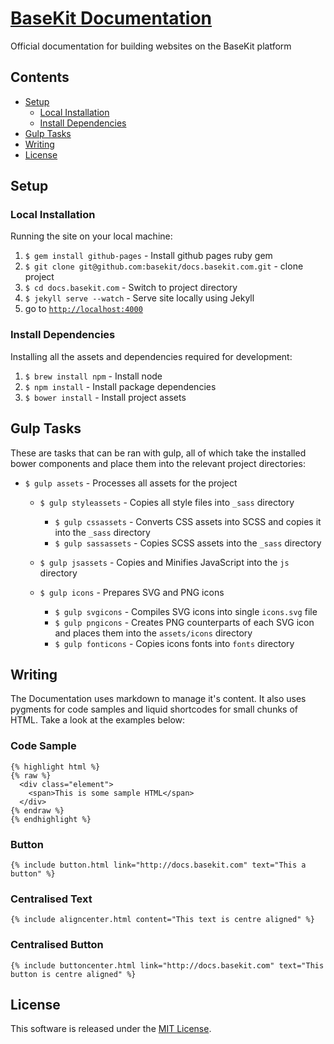 [BaseKit Documentation](http://docs.basekit.com)
=========================

Official documentation for building websites on the BaseKit platform

Contents
--------
* [Setup](#setup)
  * [Local Installation](#local-installation)
  * [Install Dependencies](#install-dependencies)
* [Gulp Tasks](#gulp-tasks)
* [Writing](#writing)
* [License](#license)

Setup
-----

### Local Installation

Running the site on your local machine:

1. ```$ gem install github-pages``` - Install github pages ruby gem
2. ```$ git clone git@github.com:basekit/docs.basekit.com.git``` - clone project
3. ```$ cd docs.basekit.com``` - Switch to project directory
4. ```$ jekyll serve --watch``` - Serve site locally using Jekyll
5. go to [```http://localhost:4000```](http://localhost:4000)

### Install Dependencies

Installing all the assets and dependencies required for development:

1. ```$ brew install npm``` - Install node
2. ```$ npm install``` - Install package dependencies
3. ```$ bower install``` - Install project assets

Gulp Tasks
----------

These are tasks that can be ran with gulp, all of which take the installed bower components and place them into the relevant project directories:

* ```$ gulp assets``` - Processes all assets for the project

  * ```$ gulp styleassets``` - Copies all style files into ```_sass``` directory
  
    * ```$ gulp cssassets``` - Converts CSS assets into SCSS and copies it into the ```_sass``` directory
    * ```$ gulp sassassets``` - Copies SCSS assets into the ```_sass``` directory
  
  * ```$ gulp jsassets``` - Copies and Minifies JavaScript into the ```js``` directory
  
  * ```$ gulp icons``` - Prepares SVG and PNG icons
  
    * ```$ gulp svgicons``` - Compiles SVG icons into single ```icons.svg``` file
    * ```$ gulp pngicons``` - Creates PNG counterparts of each SVG icon and places them into the ```assets/icons``` directory
    * ```$ gulp fonticons``` - Copies icons fonts into ```fonts``` directory


Writing
-------
The Documentation uses markdown to manage it's content. It also uses pygments for code samples and liquid shortcodes for small chunks of HTML. Take a look at the examples below:

### Code Sample
```
{% highlight html %}
{% raw %}
  <div class="element">
    <span>This is some sample HTML</span>
  </div>
{% endraw %}
{% endhighlight %}
```

### Button
```{% include button.html link="http://docs.basekit.com" text="This a button" %}```

### Centralised Text
```{% include aligncenter.html content="This text is centre aligned" %}```

### Centralised Button
```{% include buttoncenter.html link="http://docs.basekit.com" text="This button is centre aligned" %}```

License
-------

This software is released under the [MIT License](http://www.opensource.org/licenses/MIT).
